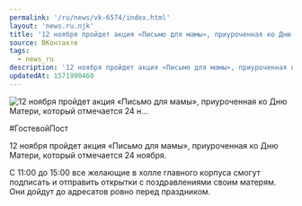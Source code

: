 ```yaml
---
permalink: '/ru/news/vk-6574/index.html'
layout: 'news.ru.njk'
title: '12 ноября пройдет акция «Письмо для мамы», приуроченная ко Дню Матери, который отмечается 24 н'
source: ВКонтакте
tags:
  - news_ru
description: '12 ноября пройдет акция «Письмо для мамы», приуроченная ко Дню Матери, который отмечается 24 н…'
updatedAt: 1571990460
---
```

![12 ноября пройдет акция «Письмо для мамы», приуроченная ко Дню Матери, который отмечается 24 н…](https://sun9-29.userapi.com/impf/c854024/v854024128/13bcd4/5urTxEauWoE.jpg?size=960x540&quality=96&proxy=1&sign=b3c4045024504ecf55b310a2ba663302&c_uniq_tag=zRd3tQEHBpdPBwuDwhtqSfHTwH6fqY9L68OgP7354K8&type=album)

#ГостевойПост

12 ноября пройдет акция «Письмо для мамы», приуроченная ко Дню Матери, который отмечается 24 ноября.

С 11:00 до 15:00 все желающие в холле главного корпуса смогут подписать и отправить открытки с поздравлениями своим матерям. Они дойдут до адресатов ровно перед праздником.
